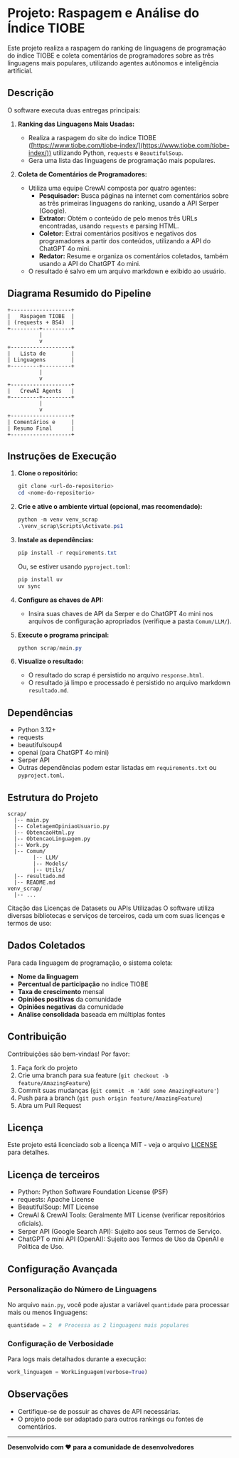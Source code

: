 # Projeto: Raspagem e Análise do Índice TIOBE

Este projeto realiza a raspagem do ranking de linguagens de programação do índice TIOBE e coleta comentários de programadores sobre as três linguagens mais populares, utilizando agentes autônomos e inteligência artificial.

## Descrição

O software executa duas entregas principais:

1. **Ranking das Linguagens Mais Usadas:**
   - Realiza a raspagem do site do índice TIOBE ([https://www.tiobe.com/tiobe-index/](https://www.tiobe.com/tiobe-index/)) utilizando Python, `requests` e `BeautifulSoup`.
   - Gera uma lista das linguagens de programação mais populares.

2. **Coleta de Comentários de Programadores:**
   - Utiliza uma equipe CrewAI composta por quatro agentes:
     - **Pesquisador:** Busca páginas na internet com comentários sobre as três primeiras linguagens do ranking, usando a API Serper (Google).
     - **Extrator:** Obtém o conteúdo de pelo menos três URLs encontradas, usando `requests` e parsing HTML.
     - **Coletor:** Extrai comentários positivos e negativos dos programadores a partir dos conteúdos, utilizando a API do ChatGPT 4o mini.
     - **Redator:** Resume e organiza os comentários coletados, também usando a API do ChatGPT 4o mini.
   - O resultado é salvo em um arquivo markdown e exibido ao usuário.

## Diagrama Resumido do Pipeline

```
+-------------------+
|   Raspagem TIOBE  |
| (requests + BS4)  |
+---------+---------+
          |
          v
+-------------------+
|   Lista de        |
| Linguagens        |
+---------+---------+
          |
          v
+-------------------+
|   CrewAI Agents   |
+---------+---------+
          |
          v
+-------------------+
| Comentários e     |
| Resumo Final      |
+-------------------+
```

## Instruções de Execução

1. **Clone o repositório:**
   ```powershell
   git clone <url-do-repositorio>
   cd <nome-do-repositorio>
   ```

2. **Crie e ative o ambiente virtual (opcional, mas recomendado):**
   ```powershell
   python -m venv venv_scrap
   .\venv_scrap\Scripts\Activate.ps1
   ```

3. **Instale as dependências:**
   ```powershell
   pip install -r requirements.txt
   ```
   Ou, se estiver usando `pyproject.toml`:
   ```powershell
   pip install uv
   uv sync
   ```

4. **Configure as chaves de API:**
   - Insira suas chaves de API da Serper e do ChatGPT 4o mini nos arquivos de configuração apropriados (verifique a pasta `Comum/LLM/`).

5. **Execute o programa principal:**
   ```powershell
   python scrap/main.py
   ```

6. **Visualize o resultado:**
   - O resultado do scrap é persistido no arquivo `response.html`. 
   - O resultado já limpo e processado é persistido no arquivo markdown `resultado.md`.

## Dependências

- Python 3.12+
- requests
- beautifulsoup4
- openai (para ChatGPT 4o mini)
- Serper API
- Outras dependências podem estar listadas em `requirements.txt` ou `pyproject.toml`.

## Estrutura do Projeto

```
scrap/
  |-- main.py
  |-- ColetagemOpiniaoUsuario.py
  |-- ObtencaoHtml.py
  |-- ObtencaoLinguagem.py
  |-- Work.py
  |-- Comum/
        |-- LLM/
        |-- Models/
        |-- Utils/
  |-- resultado.md
  |-- README.md
venv_scrap/
  |-- ...
```

Citação das Licenças de Datasets ou APIs Utilizadas
O software utiliza diversas bibliotecas e serviços de terceiros, cada um com suas
licenças e termos de uso:

## Dados Coletados

Para cada linguagem de programação, o sistema coleta:

- **Nome da linguagem**
- **Percentual de participação** no índice TIOBE
- **Taxa de crescimento** mensal
- **Opiniões positivas** da comunidade
- **Opiniões negativas** da comunidade
- **Análise consolidada** baseada em múltiplas fontes

## Contribuição

Contribuições são bem-vindas! Por favor:

1. Faça fork do projeto
2. Crie uma branch para sua feature (`git checkout -b feature/AmazingFeature`)
3. Commit suas mudanças (`git commit -m 'Add some AmazingFeature'`)
4. Push para a branch (`git push origin feature/AmazingFeature`)
5. Abra um Pull Request

## Licença

Este projeto está licenciado sob a licença MIT - veja o arquivo [LICENSE](LICENSE) para detalhes.

## Licença de terceiros
- Python: Python Software Foundation License (PSF)
- requests: Apache License
- BeautifulSoup: MIT License
- CrewAI & CrewAI Tools: Geralmente MIT License (veriﬁcar repositórios oﬁciais).
- Serper API (Google Search API): Sujeito aos seus Termos de Serviço.
- ChatGPT  o mini API (OpenAI): Sujeito aos Termos de Uso da OpenAI e Política de Uso.

## Configuração Avançada

### Personalização do Número de Linguagens

No arquivo `main.py`, você pode ajustar a variável `quantidade` para processar mais ou menos linguagens:

```python
quantidade = 2  # Processa as 2 linguagens mais populares
```

### Configuração de Verbosidade

Para logs mais detalhados durante a execução:

```python
work_linguagem = WorkLinguagem(verbose=True)
```

## Observações
- Certifique-se de possuir as chaves de API necessárias.
- O projeto pode ser adaptado para outros rankings ou fontes de comentários.

---

**Desenvolvido com ❤️ para a comunidade de desenvolvedores** 

